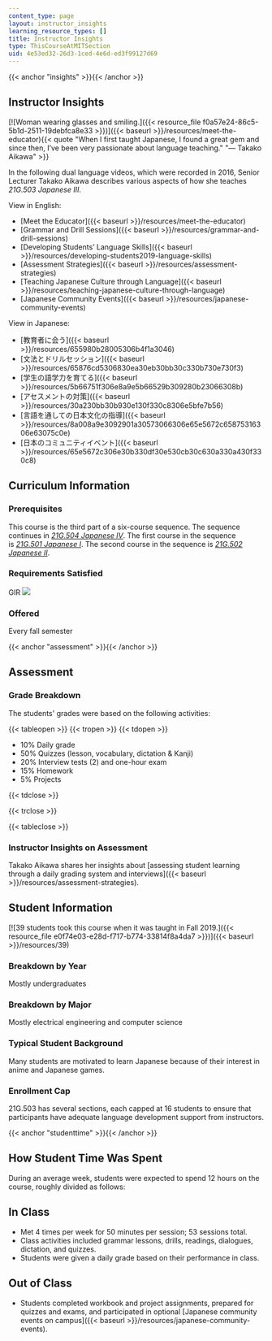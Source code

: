 ```yaml
---
content_type: page
layout: instructor_insights
learning_resource_types: []
title: Instructor Insights
type: ThisCourseAtMITSection
uid: 4e53ed32-26d3-1ced-4e6d-ed3f99127d69
---
```


{{< anchor "insights" >}}{{< /anchor >}}

Instructor Insights
-------------------

[![Woman wearing glasses and smiling.]({{< resource_file f0a57e24-86c5-5b1d-2511-19debfca8e33 >}})]({{< baseurl >}}/resources/meet-the-educator){{< quote "When I first taught Japanese, I found a great gem and since then, I’ve been very passionate about language teaching." "— Takako Aikawa" >}}

In the following dual language videos, which were recorded in 2016, Senior Lecturer Takako Aikawa describes various aspects of how she teaches _21G.503 Japanese III_.

View in English:

*   [Meet the Educator]({{< baseurl >}}/resources/meet-the-educator)
*   [Grammar and Drill Sessions]({{< baseurl >}}/resources/grammar-and-drill-sessions)
*   [Developing Students’ Language Skills]({{< baseurl >}}/resources/developing-students2019-language-skills)
*   [Assessment Strategies]({{< baseurl >}}/resources/assessment-strategies)
*   [Teaching Japanese Culture through Language]({{< baseurl >}}/resources/teaching-japanese-culture-through-language)
*   [Japanese Community Events]({{< baseurl >}}/resources/japanese-community-events)

View in Japanese:

*   [教育者に会う]({{< baseurl >}}/resources/655980b28005306b4f1a3046)
*   [文法とドリルセッション]({{< baseurl >}}/resources/65876cd5306830ea30eb30bb30c330b730e730f3)
*   [学生の語学力を育てる]({{< baseurl >}}/resources/5b66751f306e8a9e5b66529b309280b23066308b) 
*   [アセスメントの対策]({{< baseurl >}}/resources/30a230bb30b930e130f330c8306e5bfe7b56)
*   [言語を通しての日本文化の指導]({{< baseurl >}}/resources/8a008a9e3092901a30573066306e65e5672c65875316306e63075c0e)
*   [日本のコミュニティイベント]({{< baseurl >}}/resources/65e5672c306e30b330df30e530cb30c630a330a430f330c8)

Curriculum Information
----------------------

### Prerequisites

This course is the third part of a six-course sequence. The sequence continues in [_21G.504 Japanese IV_](/courses/21g-504-japanese-iv-spring-2009/). The first course in the sequence is [_21G.501 Japanese I_](/courses/21g-501-japanese-i-fall-2012/). The second course in the sequence is [_21G.502 Japanese II_](/courses/21g-502-japanese-ii-spring-2013/).

### Requirements Satisfied

GIR ![](/images/educator/icon-question-gir.png)

### Offered

Every fall semester

{{< anchor "assessment" >}}{{< /anchor >}}

Assessment
----------

### Grade Breakdown

The students' grades were based on the following activities:

{{< tableopen >}}
{{< tropen >}}
{{< tdopen >}}
- 10% Daily grade
- 50% Quizzes (lesson, vocabulary, dictation & Kanji)
- 20% Interview tests (2) and one-hour exam
- 15% Homework
- 5% Projects

{{< tdclose >}}

{{< trclose >}}

{{< tableclose >}}

### Instructor Insights on Assessment

Takako Aikawa shares her insights about [assessing student learning through a daily grading system and interviews]({{< baseurl >}}/resources/assessment-strategies).

Student Information
-------------------

[![39 students took this course when it was taught in Fall 2019.]({{< resource_file e0f74e03-e28d-f717-b774-33814f8a4da7 >}})]({{< baseurl >}}/resources/39)

### Breakdown by Year

Mostly undergraduates

### Breakdown by Major

Mostly electrical engineering and computer science

### Typical Student Background

Many students are motivated to learn Japanese because of their interest in anime and Japanese games.

### Enrollment Cap

21G.503 has several sections, each capped at 16 students to ensure that participants have adequate language development support from instructors.

{{< anchor "studenttime" >}}{{< /anchor >}}

How Student Time Was Spent
--------------------------

During an average week, students were expected to spend 12 hours on the course, roughly divided as follows:

In Class
--------

*   Met 4 times per week for 50 minutes per session; 53 sessions total.
*   Class activities included grammar lessons, drills, readings, dialogues, dictation, and quizzes.
*   Students were given a daily grade based on their performance in class.

Out of Class
------------

*   Students completed workbook and project assignments, prepared for quizzes and exams, and participated in optional [Japanese community events on campus]({{< baseurl >}}/resources/japanese-community-events).